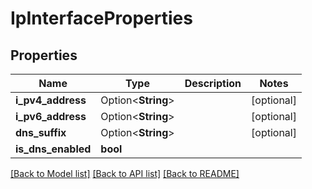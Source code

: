 # IpInterfaceProperties

## Properties

Name | Type | Description | Notes
------------ | ------------- | ------------- | -------------
**i_pv4_address** | Option<**String**> |  | [optional]
**i_pv6_address** | Option<**String**> |  | [optional]
**dns_suffix** | Option<**String**> |  | [optional]
**is_dns_enabled** | **bool** |  | 

[[Back to Model list]](../README.md#documentation-for-models) [[Back to API list]](../README.md#documentation-for-api-endpoints) [[Back to README]](../README.md)


